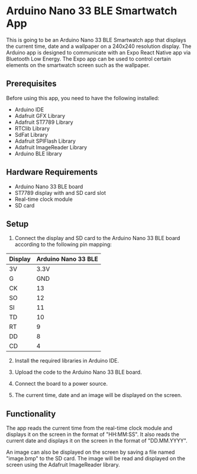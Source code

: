# Arduino Nano 33 BLE Smartwatch App

This is going to be an Arduino Nano 33 BLE Smartwatch app that displays the current time, date and a wallpaper on a 240x240 resolution display. The Arduino app is designed to communicate with an Expo React Native app via Bluetooth Low Energy. The Expo app can be used to control certain elements on the smartwatch screen such as the wallpaper.

## Prerequisites

Before using this app, you need to have the following installed:

- Arduino IDE
- Adafruit GFX Library
- Adafruit ST7789 Library
- RTClib Library
- SdFat Library
- Adafruit SPIFlash Library
- Adafruit ImageReader Library
- Arduino BLE library

## Hardware Requirements

- Arduino Nano 33 BLE board
- ST7789 display with and SD card slot
- Real-time clock module
- SD card

## Setup 

1. Connect the display and SD card to the Arduino Nano 33 BLE board according to the following pin mapping:

  | Display | Arduino Nano 33 BLE |
  | --- | --- |
  | 3V | 3.3V |
  | G  | GND |
  | CK | 13 |
  | SO | 12 |
  | SI | 11 |
  | TD | 10 |
  | RT | 9 |
  | DD | 8 |
  | CD | 4 |

2. Install the required libraries in Arduino IDE.

3. Upload the code to the Arduino Nano 33 BLE board.

4. Connect the board to a power source.

5. The current time, date and an image will be displayed on the screen.

## Functionality

The app reads the current time from the real-time clock module and displays it on the screen in the format of "HH:MM:SS". It also reads the current date and displays it on the screen in the format of "DD.MM.YYYY".

An image can also be displayed on the screen by saving a file named "image.bmp" to the SD card. The image will be read and displayed on the screen using the Adafruit ImageReader library.
